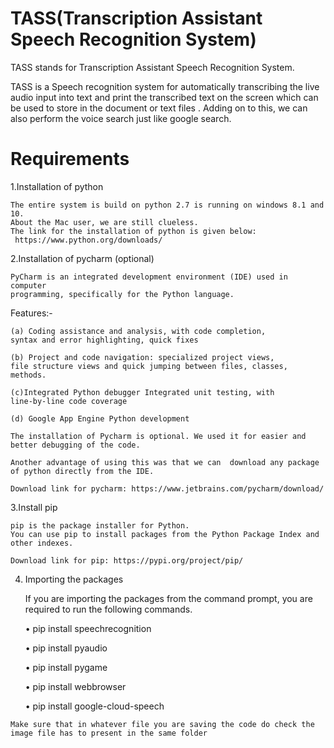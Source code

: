 # TASS(Transcription Assistant Speech Recognition System)
TASS stands for Transcription Assistant Speech Recognition System.

TASS is a Speech recognition system for automatically transcribing the live audio input into text and print the transcribed text on the screen which can be used to store in the document or text files . 
Adding on to this, we can also perform the voice search just like google search.

# Requirements

  1.Installation of python

    The entire system is build on python 2.7 is running on windows 8.1 and 10. 
    About the Mac user, we are still clueless.
    The link for the installation of python is given below:
     https://www.python.org/downloads/


  2.Installation of pycharm (optional)

    PyCharm is an integrated development environment (IDE) used in computer
    programming, specifically for the Python language. 
  
   Features:-
    
    (a)	Coding assistance and analysis, with code completion, 
    syntax and error highlighting, quick fixes
  
    (b)	Project and code navigation: specialized project views,
    file structure views and quick jumping between files, classes, methods.
  
    (c)Integrated Python debugger Integrated unit testing, with 
    line-by-line code coverage
  
    (d) Google App Engine Python development 

    The installation of Pycharm is optional. We used it for easier and better debugging of the code. 
   
    Another advantage of using this was that we can  download any package of python directly from the IDE.
   
    Download link for pycharm: https://www.jetbrains.com/pycharm/download/


   3.Install pip

    pip is the package installer for Python. 
    You can use pip to install packages from the Python Package Index and other indexes.
   
    Download link for pip: https://pypi.org/project/pip/


   4. Importing the packages
   
      If you are importing the packages from the command prompt,
      you are required to run the following commands.
   
       •	pip install speechrecognition
    
       •	pip install pyaudio
 
       • pip install pygame
    
       •	pip install webbrowser
    
       •	pip install google-cloud-speech
    

    Make sure that in whatever file you are saving the code do check the image file has to present in the same folder

    

